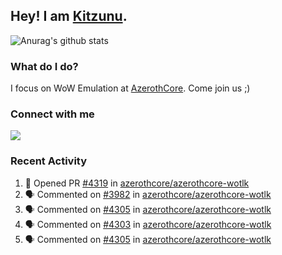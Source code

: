 ## Hey! I am [Kitzunu](https://Github.com/Kitzunu).

![Anurag's github stats](https://github-readme-stats.kitzunu.vercel.app/api?username=Kitzunu&show_icons=true)

### What do I do?

I focus on WoW Emulation at [AzerothCore](https://Github.com/AzerothCore). Come join us ;)

### Connect with me
[![](https://img.shields.io/badge/AzerothCore%20Discord-Connect%20with%20me!-green)](https://discord.com/invite/gkt4y2x)

### Recent Activity

<!--START_SECTION:activity-->
1. 💪 Opened PR [#4319](https://github.com/azerothcore/azerothcore-wotlk/pull/4319) in [azerothcore/azerothcore-wotlk](https://github.com/azerothcore/azerothcore-wotlk)
2. 🗣 Commented on [#3982](https://github.com/azerothcore/azerothcore-wotlk/issues/3982) in [azerothcore/azerothcore-wotlk](https://github.com/azerothcore/azerothcore-wotlk)
3. 🗣 Commented on [#4305](https://github.com/azerothcore/azerothcore-wotlk/issues/4305) in [azerothcore/azerothcore-wotlk](https://github.com/azerothcore/azerothcore-wotlk)
4. 🗣 Commented on [#4303](https://github.com/azerothcore/azerothcore-wotlk/issues/4303) in [azerothcore/azerothcore-wotlk](https://github.com/azerothcore/azerothcore-wotlk)
5. 🗣 Commented on [#4305](https://github.com/azerothcore/azerothcore-wotlk/issues/4305) in [azerothcore/azerothcore-wotlk](https://github.com/azerothcore/azerothcore-wotlk)
<!--END_SECTION:activity-->
